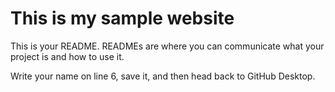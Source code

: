# This is my sample website


This is your README. READMEs are where you can communicate what your project is and how to use it.

Write your name on line 6, save it, and then head back to GitHub Desktop.
